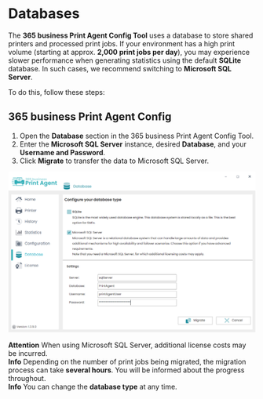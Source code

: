 # Databases

The **365 business Print Agent Config Tool** uses a database to store shared printers and processed print jobs.
If your environment has a high print volume (starting at approx. **2,000 print jobs per day**), you may experience slower performance when generating statistics using the default **SQLite** database.
In such cases, we recommend switching to **Microsoft SQL Server**.

To do this, follow these steps:

## 365 business Print Agent Config
1. Open the **Database** section in the 365 business Print Agent Config Tool.
2. Enter the **Microsoft SQL Server** instance, desired **Database**, and your **Username and Password**.
3. Click **Migrate** to transfer the data to Microsoft SQL Server.

![Database](/assets/images/365-business-print-agent/config-tool/Database_SQL_en.PNG)

<div class="alert alert-notice">
    <i class="fa-duotone fa-solid fa-triangle-exclamation fa-xl"></i>
	<strong>Attention</strong>
	When using Microsoft SQL Server, additional license costs may be incurred.
</div>

<div class="alert alert-info">
    <i class="fa-duotone fa-solid fa-circle-info fa-xl"></i>
    <strong>Info</strong>
	Depending on the number of print jobs being migrated, the migration process can take <b>several hours</b>. You will be informed about the progress throughout.
</div>

<div class="alert alert-info">
    <i class="fa-duotone fa-solid fa-circle-info fa-xl"></i>
    <strong>Info</strong>
    You can change the <b>database type</b> at any time.
</div>



